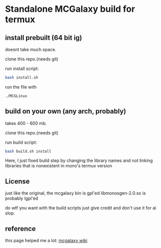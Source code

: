 # Standalone MCGalaxy build for termux

## install prebuilt (64 bit ig)
doesnt take much space.

clone this repo.(needs git)

run install script:

```sh
bash install.sh
```

run the file with
```sh
./MCGLinux
```

## build on your own (any arch, probably)
takes  400 - 600 mb.

clone this repo.(needs git)

run build script:

```sh
bash build.sh install
```

Here, I just fixed build step by changing the library names and not linking libraries that is nonexistent in mono's termux version

## License

just like the original, the mcgalaxy bin is gpl'ed 
libmonosgen-2.0.so is probably lgpl'ed

do wtf you want with the build scripts just give credit and don't use it for ai slop.

## reference

this page helped me a lot: [mcgalaxy wiki](https://github.com/ClassiCube/MCGalaxy/wiki/Standalone-builds-using-mkbundle)
